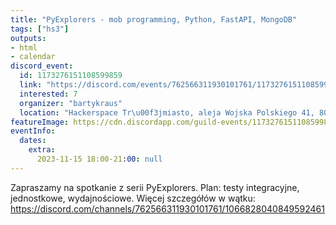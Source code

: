 ```yaml
---
title: "PyExplorers - mob programming, Python, FastAPI, MongoDB"
tags: ["hs3"]
outputs:
- html
- calendar
discord_event:
  id: 1173276151108599859
  link: "https://discord.com/events/762566311930101761/1173276151108599859"
  interested: 7
  organizer: "bartykraus"
  location: "Hackerspace Tr\u00f3jmiasto, aleja Wojska Polskiego 41, 80-268 Gda\u0144sk"
featureImage: https://cdn.discordapp.com/guild-events/1173276151108599859/ad9f38336f6d4bac0aee3b6074044778.png?size=1024
eventInfo:
  dates:
    extra:
      2023-11-15 18:00-21:00: null
---
```

Zapraszamy na spotkanie z serii PyExplorers. Plan: testy integracyjne, jednostkowe, wydajnościowe. Więcej szczegółów w wątku: https://discord.com/channels/762566311930101761/1066828040849592461
